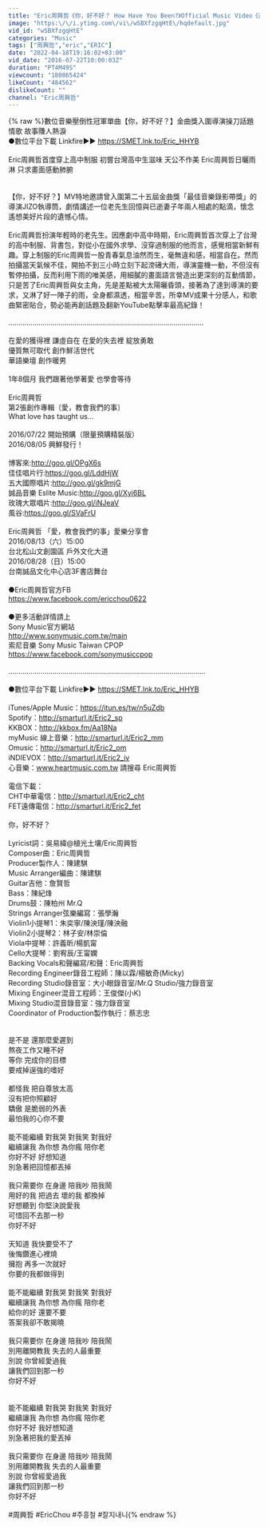 ```yaml
---
title: "Eric周興哲《你，好不好？ How Have You Been?》Official Music Video《遺憾拼圖》片尾曲"
image: "https:\/\/i.ytimg.com\/vi\/wSBXfzgqHtE\/hqdefault.jpg"
vid_id: "wSBXfzgqHtE"
categories: "Music"
tags: ["周興哲","eric","ERIC"]
date: "2022-04-18T19:16:02+03:00"
vid_date: "2016-07-22T10:00:03Z"
duration: "PT4M49S"
viewcount: "180865424"
likeCount: "484562"
dislikeCount: ""
channel: "Eric周興哲"
---
```

{% raw %}數位音樂壓倒性冠軍單曲【你，好不好？】金曲獎入圍導演操刀話題情歌  故事賺人熱淚<br />●數位平台下載 Linkfire►► <a rel="nofollow" target="blank" href="https://SMET.lnk.to/Eric_HHYB">https://SMET.lnk.to/Eric_HHYB</a><br /><br />Eric周興哲首度穿上高中制服  初嘗台灣高中生滋味 天公不作美  Eric周興哲日曬雨淋 只求畫面感動肺腑<br /><br /><br />【你，好不好？】MV特地邀請曾入圍第二十五屆金曲獎「最佳音樂錄影帶獎」的導演JIZO執導筒，劇情講述一位老先生回憶與已逝妻子年兩人相處的點滴，懷念遙想美好片段的遺憾心情。<br /><br />Eric周興哲扮演年輕時的老先生。因應劇中高中時期，Eric周興哲首次穿上了台灣的高中制服、背書包，對從小在國外求學、沒穿過制服的他而言，感覺相當新鮮有趣。穿上制服的Eric周興哲一股青春氣息油然而生，毫無違和感，相當自在。然而拍攝當天氣候不佳，開拍不到三小時立刻下起滂礡大雨，導演靈機一動，不但沒有暫停拍攝，反而利用下雨的唯美感，用細膩的畫面語言營造出更深刻的互動情節，只是苦了Eric周興哲與女主角，先是差點被大太陽曬昏頭，接著為了達到導演的要求，又淋了好一陣子的雨，全身都濕透，相當辛苦，所幸MV成果十分感人，和歌曲緊密貼合，勢必能再創話題及翻新YouTube點擊率最高紀錄！<br /><br />.................................................................................................<br /><br />在愛的獲得裡 謙虛自在    在愛的失去裡 綻放勇敢<br />優質無可取代  創作鮮活世代<br />華語樂壇  創作暖男<br /><br />1年8個月 我們跟著他學著愛 也學會等待<br /><br />Eric周興哲<br />第2張創作專輯〔愛，教會我們的事〕<br />What love has taught us…<br /><br />2016/07/22 開始預購（限量預購精裝版）<br />2016/08/05 興鮮發行！<br /><br />博客來:<a rel="nofollow" target="blank" href="http://goo.gl/OPgX6s">http://goo.gl/OPgX6s</a><br />佳佳唱片行:<a rel="nofollow" target="blank" href="https://goo.gl/LddHjW">https://goo.gl/LddHjW</a><br />五大國際唱片:<a rel="nofollow" target="blank" href="http://goo.gl/gk9mjG">http://goo.gl/gk9mjG</a><br />誠品音樂 Eslite Music:<a rel="nofollow" target="blank" href="http://goo.gl/Xyi6BL">http://goo.gl/Xyi6BL</a><br />玫瑰大眾唱片:<a rel="nofollow" target="blank" href="http://goo.gl/iNJeaV">http://goo.gl/iNJeaV</a><br />風谷:<a rel="nofollow" target="blank" href="https://goo.gl/SVaFrU">https://goo.gl/SVaFrU</a><br /><br />Eric周興哲 「愛，教會我們的事」愛樂分享會<br />2016/08/13（六）15:00<br />台北松山文創園區 戶外文化大道<br />2016/08/28（日）15:00 <br />台南誠品文化中心店3F書店舞台<br /><br />●Eric周興哲官方FB<br /><a rel="nofollow" target="blank" href="https://www.facebook.com/ericchou0622">https://www.facebook.com/ericchou0622</a> <br /><br />●更多活動詳情請上<br />Sony Music官方網站<br /><a rel="nofollow" target="blank" href="http://www.sonymusic.com.tw/main">http://www.sonymusic.com.tw/main</a> <br />索尼音樂 Sony Music Taiwan CPOP<br /><a rel="nofollow" target="blank" href="https://www.facebook.com/sonymusiccpop">https://www.facebook.com/sonymusiccpop</a><br /><br />..................................................................................................<br /><br />●數位平台下載 Linkfire►► <a rel="nofollow" target="blank" href="https://SMET.lnk.to/Eric_HHYB">https://SMET.lnk.to/Eric_HHYB</a><br /><br />iTunes/Apple Music：<a rel="nofollow" target="blank" href="https://itun.es/tw/n5uZdb">https://itun.es/tw/n5uZdb</a><br />Spotify：<a rel="nofollow" target="blank" href="http://smarturl.it/Eric2_sp">http://smarturl.it/Eric2_sp</a><br />KKBOX：<a rel="nofollow" target="blank" href="http://kkbox.fm/Aa18Na">http://kkbox.fm/Aa18Na</a><br />myMusic 線上音樂：<a rel="nofollow" target="blank" href="http://smarturl.it/Eric2_mm">http://smarturl.it/Eric2_mm</a><br />Omusic：<a rel="nofollow" target="blank" href="http://smarturl.it/Eric2_om">http://smarturl.it/Eric2_om</a><br />iNDIEVOX：<a rel="nofollow" target="blank" href="http://smarturl.it/Eric2_iv">http://smarturl.it/Eric2_iv</a><br />心音樂：www.heartmusic.com.tw 請搜尋 Eric周興哲<br /><br />電信下載：<br />CHT中華電信：<a rel="nofollow" target="blank" href="http://smarturl.it/Eric2_cht">http://smarturl.it/Eric2_cht</a><br />FET遠傳電信：<a rel="nofollow" target="blank" href="http://smarturl.it/Eric2_fet">http://smarturl.it/Eric2_fet</a><br /><br />你，好不好？<br /><br />Lyricist詞：吳易緯@植光土壤/Eric周興哲<br />Composer曲：Eric周興哲<br />Producer製作人：陳建騏<br />Music Arranger編曲：陳建騏<br />Guitar吉他：詹賢哲<br />Bass：陳紀烽<br />Drums鼓：陳柏州 Mr.Q<br />Strings  Arranger弦樂編寫：張學瀚<br />Violin1小提琴1：朱奕寧/陳泱瑾/陳泱融<br />Violin2小提琴2：林子安/林崇倫<br />Viola中提琴：許義昕/楊凱甯<br />Cello大提琴：劉宥辰/王甯嫻<br />Backing Vocals和聲編寫/和聲：Eric周興哲<br />Recording Engineer錄音工程師：陳以霖/楊敏奇(Micky)<br />Recording Studio錄音室：大小眼錄音室/Mr.Q Studio/強力錄音室<br />Mixing Engineer混音工程師：王俊傑(小K)<br />Mixing Studio混音錄音室：強力錄音室<br />Coordinator of Production製作執行：蔡志忠<br /><br /><br />是不是 還那麼愛遲到<br />熬夜工作又睡不好<br />等你 完成你的目標<br />要戒掉逞強的嗜好<br /><br />都怪我 把自尊放太高<br />沒有把你照顧好<br />驕傲 是脆弱的外表<br />最怕我的心你不要<br /><br />能不能繼續 對我哭 對我笑 對我好<br />繼續讓我 為你想 為你瘋 陪你老<br />你好不好 好想知道<br />別急著把回憶都丟掉<br /><br />我只需要你 在身邊 陪我吵 陪我鬧<br />用好的我 把過去 壞的我 都換掉<br />好想聽到 你堅決說愛我<br />可惜回不去那一秒<br />你好不好<br /><br />天知道 我快要受不了<br />後悔鑽進心裡燒<br />擁抱 再多一次就好<br />你要的我都做得到<br /><br />能不能繼續 對我哭 對我笑 對我好<br />繼續讓我 為你想 為你瘋 陪你老<br />給你的好 還要不要<br />答案我卻不敢揭曉<br /><br />我只需要你 在身邊 陪我吵 陪我鬧<br />別用離開教我 失去的人最重要<br />別說 你曾經愛過我<br />讓我們回到那一秒<br />你好不好<br /><br /><br />能不能繼續 對我哭 對我笑 對我好<br />繼續讓我 為你想 為你瘋 陪你老<br />你好不好 我好想知道<br />別急著把我的愛丟掉<br /><br />我只需要你 在身邊 陪我吵 陪我鬧<br />別用離開教我 失去的人最重要<br />別說 你曾經愛過我<br />讓我們回到那一秒<br />你好不好<br /><br />#周興哲 #EricChou #주흥철 #잘지내니{% endraw %}
